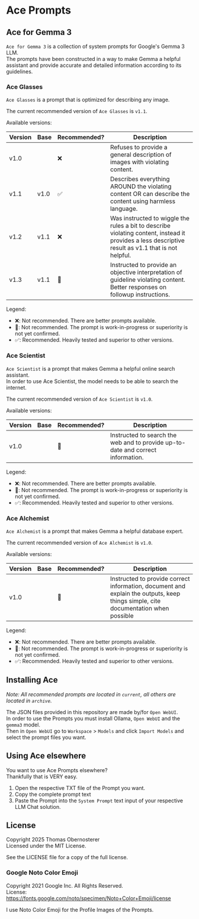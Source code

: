 # Ace Prompts

## Ace for Gemma 3

`Ace for Gemma 3` is a collection of system prompts for Google's Gemma 3 LLM.  
The prompts have been constructed in a way to make Gemma a helpful assistant and provide accurate and detailed information according to its guidelines.

### Ace Glasses

`Ace Glasses` is a prompt that is optimized for describing any image.

The current recommended version of `Ace Glasses` is `v1.1`.

Available versions:

| Version | Base | Recommended? | Description |
|---------|------|--------------|-------------|
| v1.0    |      | ❌            | Refuses to provide a general description of images with violating content. |
| v1.1    | v1.0 | ✅            | Describes everything AROUND the violating content OR can describe the content using harmless language. |
| v1.2    | v1.1 | ❌            | Was instructed to wiggle the rules a bit to describe violating content, instead it provides a less descriptive result as v1.1 that is not helpful. |
| v1.3    | v1.1 | 🚧            | Instructed to provide an objective interpretation of guideline violating content. Better responses on followup instructions. |

Legend:

* ❌: Not recommended. There are better prompts available.
* 🚧: Not recommended. The prompt is work-in-progress or superiority is not yet confirmed.
* ✅: Recommended. Heavily tested and superior to other versions.

### Ace Scientist

`Ace Scientist` is a prompt that makes Gemma a helpful online search assistant.  
In order to use Ace Scientist, the model needs to be able to search the internet.

The current recommended version of `Ace Scientist` is `v1.0`.

Available versions:

| Version | Base | Recommended? | Description |
|---------|------|--------------|-------------|
| v1.0    |      | 🚧            | Instructed to search the web and to provide up-to-date and correct information. |

Legend:

* ❌: Not recommended. There are better prompts available.
* 🚧: Not recommended. The prompt is work-in-progress or superiority is not yet confirmed.
* ✅: Recommended. Heavily tested and superior to other versions.

### Ace Alchemist

`Ace Alchemist` is a prompt that makes Gemma a helpful database expert.

The current recommended version of `Ace Alchemist` is `v1.0`.

Available versions:

| Version | Base | Recommended? | Description |
|---------|------|--------------|-------------|
| v1.0    |      | 🚧            | Instructed to provide correct information, document and explain the outputs, keep things simple, cite documentation when possible |

Legend:

* ❌: Not recommended. There are better prompts available.
* 🚧: Not recommended. The prompt is work-in-progress or superiority is not yet confirmed.
* ✅: Recommended. Heavily tested and superior to other versions.

## Installing Ace

*Note: All recommended prompts are located in `current`, all others are located in `archive`.*

The JSON files provided in this repository are made by/for `Open WebUI`.  
In order to use the Prompts you must install Ollama, `Open WebUI` and the `gemma3` model.  
Then in `Open WebUI` go to `Workspace` > `Models` and click `Import Models` and select the prompt files you want.

## Using Ace elsewhere

You want to use Ace Prompts elsewhere?  
Thankfully that is VERY easy.

1. Open the respective TXT file of the Prompt you want.
2. Copy the complete prompt text
3. Paste the Prompt into the `System Prompt` text input of your respective LLM Chat solution.

## License

Copyright 2025 Thomas Obernosterer  
Licensed under the MIT License.

See the LICENSE file for a copy of the full license.

### Google Noto Color Emoji

Copyright 2021 Google Inc. All Rights Reserved.  
License: https://fonts.google.com/noto/specimen/Noto+Color+Emoji/license

I use Noto Color Emoji for the Profile Images of the Prompts.  

